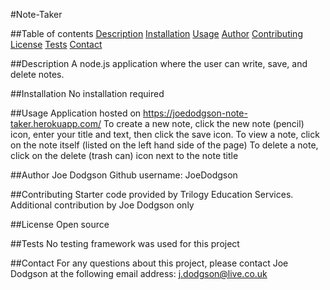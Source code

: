 #Note-Taker

##Table of contents
[Description](##description)
[Installation](##installation)
[Usage](##usage)
[Author](##author)
[Contributing](##contributing)
[License](##license)
[Tests](##tests)
[Contact](##contact)

##Description
A node.js application where the user can write, save, and delete notes.

##Installation
No installation required

##Usage
Application hosted on https://joedodgson-note-taker.herokuapp.com/
To create a new note, click the new note (pencil) icon, enter your title and text, then click the save icon.
To view a note, click on the note itself (listed on the left hand side of the page)
To delete a note, click on the delete (trash can) icon next to the note title

##Author
Joe Dodgson
Github username: JoeDodgson

##Contributing
Starter code provided by Trilogy Education Services. Additional contribution by Joe Dodgson only

##License
Open source

##Tests
No testing framework was used for this project

##Contact
For any questions about this project, please contact Joe Dodgson at the following email address:
j.dodgson@live.co.uk
